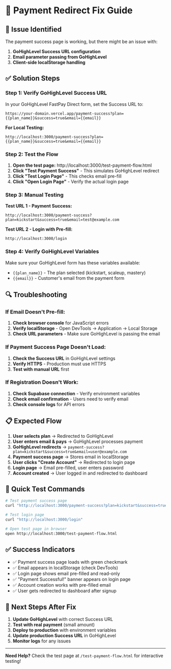 # 🔧 **Payment Redirect Fix Guide**

## 🚨 **Issue Identified**
The payment success page is working, but there might be an issue with:
1. **GoHighLevel Success URL configuration**
2. **Email parameter passing from GoHighLevel**
3. **Client-side localStorage handling**

## ✅ **Solution Steps**

### **Step 1: Verify GoHighLevel Success URL**

In your GoHighLevel FastPay Direct form, set the Success URL to:

```
https://your-domain.vercel.app/payment-success?plan={{plan_name}}&success=true&email={{email}}
```

**For Local Testing:**
```
http://localhost:3000/payment-success?plan={{plan_name}}&success=true&email={{email}}
```

### **Step 2: Test the Flow**

1. **Open the test page:** http://localhost:3000/test-payment-flow.html
2. **Click "Test Payment Success"** - This simulates GoHighLevel redirect
3. **Click "Test Login Page"** - This checks email pre-fill
4. **Click "Open Login Page"** - Verify the actual login page

### **Step 3: Manual Testing**

**Test URL 1 - Payment Success:**
```
http://localhost:3000/payment-success?plan=kickstart&success=true&email=test@example.com
```

**Test URL 2 - Login with Pre-fill:**
```
http://localhost:3000/login
```

### **Step 4: Verify GoHighLevel Variables**

Make sure your GoHighLevel form has these variables available:
- `{{plan_name}}` - The plan selected (kickstart, scaleup, mastery)
- `{{email}}` - Customer's email from the payment form

## 🔍 **Troubleshooting**

### **If Email Doesn't Pre-fill:**

1. **Check browser console** for JavaScript errors
2. **Verify localStorage** - Open DevTools → Application → Local Storage
3. **Check URL parameters** - Make sure GoHighLevel is passing the email

### **If Payment Success Page Doesn't Load:**

1. **Check the Success URL** in GoHighLevel settings
2. **Verify HTTPS** - Production must use HTTPS
3. **Test with manual URL** first

### **If Registration Doesn't Work:**

1. **Check Supabase connection** - Verify environment variables
2. **Check email confirmation** - Users need to verify email
3. **Check console logs** for API errors

## 📋 **Expected Flow**

1. **User selects plan** → Redirected to GoHighLevel
2. **User enters email & pays** → GoHighLevel processes payment
3. **GoHighLevel redirects** → `payment-success?plan=kickstart&success=true&email=user@example.com`
4. **Payment success page** → Stores email in localStorage
5. **User clicks "Create Account"** → Redirected to login page
6. **Login page** → Email pre-filled, user enters password
7. **Account created** → User logged in and redirected to dashboard

## 🎯 **Quick Test Commands**

```bash
# Test payment success page
curl "http://localhost:3000/payment-success?plan=kickstart&success=true&email=test@example.com"

# Test login page
curl "http://localhost:3000/login"

# Open test page in browser
open http://localhost:3000/test-payment-flow.html
```

## ✅ **Success Indicators**

- ✅ Payment success page loads with green checkmark
- ✅ Email appears in localStorage (check DevTools)
- ✅ Login page shows email pre-filled and read-only
- ✅ "Payment Successful!" banner appears on login page
- ✅ Account creation works with pre-filled email
- ✅ User gets redirected to dashboard after signup

## 🚀 **Next Steps After Fix**

1. **Update GoHighLevel** with correct Success URL
2. **Test with real payment** (small amount)
3. **Deploy to production** with environment variables
4. **Update production Success URL** in GoHighLevel
5. **Monitor logs** for any issues

---

**Need Help?** Check the test page at `/test-payment-flow.html` for interactive testing!
